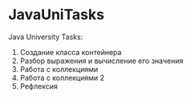 # JavaUniTasks
 Java University Tasks:
 1. Создание класса контейнера
 2. Разбор выражения и вычисление его значения
 3. Работа с коллекциями
 4. Работа с коллекциями 2
 5. Рефлексия
